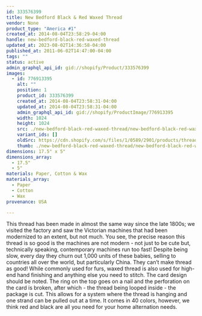 ```yaml
---
id: 333576399
title: New Bedford Black & Red Waxed Thread
vendor: None
product_type: "America #1"
created_at: 2014-08-04T23:58:29-04:00
handle: new-bedford-black-red-waxed-thread
updated_at: 2023-08-02T14:36:58-04:00
published_at: 2011-06-02T14:47:00-04:00
tags: ""
status: active
admin_graphql_api_id: gid://shopify/Product/333576399
images:
  - id: 776913395
    alt: ""
    position: 1
    product_id: 333576399
    created_at: 2014-08-04T23:58:31-04:00
    updated_at: 2014-08-04T23:58:31-04:00
    admin_graphql_api_id: gid://shopify/ProductImage/776913395
    width: 1024
    height: 1024
    src: ./new-bedford-black-red-waxed-thread/new-bedford-black-red-waxed-thread__0.jpg
    variant_ids: []
    oldSrc: https://cdn.shopify.com/s/files/1/0589/2901/products/threads.jpeg?v=1407211111
    thumb: ./new-bedford-black-red-waxed-thread/new-bedford-black-red-waxed-thread__0-thumb.jpg
dimensions: 17.5" x 5"
dimensions_array:
  - 17.5"
  - 5"
materials: Paper, Cotton & Wax
materials_array:
  - Paper
  - Cotton
  - Wax
provenance: USA

---
```


This thread has been made in almost the same way since the late 1800s; we visited the factory and saw the Victorian machines that had been modernized to an extent, but not much. You see, the precise reason this thread is so good is the machines are not modern - not just to be cute but, technically speaking, contemporary machines run too fast! Despite being slow, every day they churn out 1,000 units of these babies, selling to countries all over the world, but particularly China. They can’t make thread as good! While commonly used for furs, waxed thread is also used for high-end hand finishing and anything else you need to stitch. The card design should be noted. The ring on the top goes on a nail and the perforation on the card is broken, after which - the thread being looped inside - the package is cut. This allows for a system where the thread is hanging and one strand can be pulled out at a time. It comes in 40 colors, however, we think red and black are all you need for your home alternation needs.